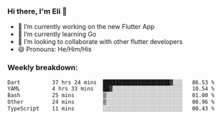### Hi there, I'm Eli 👋
- 🔭 I’m currently working on the new Flutter App
- 🌱 I’m currently learning Go
- 🦄 I’m looking to collaborate with other flutter developers
- 😄 Pronouns: He/Him/His

### Weekly breakdown:
<!--START_SECTION:waka-->

```txt
Dart          37 hrs 24 mins  █████████████████████▓░░░   86.53 %
YAML          4 hrs 33 mins   ██▓░░░░░░░░░░░░░░░░░░░░░░   10.54 %
Bash          25 mins         ▒░░░░░░░░░░░░░░░░░░░░░░░░   01.00 %
Other         24 mins         ▒░░░░░░░░░░░░░░░░░░░░░░░░   00.96 %
TypeScript    11 mins         ░░░░░░░░░░░░░░░░░░░░░░░░░   00.43 %
```

<!--END_SECTION:waka-->
